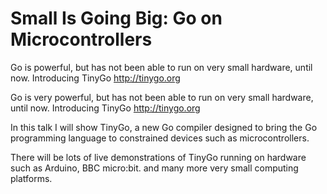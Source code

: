 # Small Is Going Big: Go on Microcontrollers

Go is powerful, but has not been able to run on very small hardware, until now. Introducing TinyGo http://tinygo.org

Go is very powerful, but has not been able to run on very small hardware, until now. Introducing TinyGo http://tinygo.org

In this talk I will show TinyGo, a new Go compiler designed to bring the Go programming language to constrained devices such as microcontrollers.

There will be lots of live demonstrations of TinyGo running on hardware such as Arduino, BBC micro:bit. and many more very small computing platforms.
